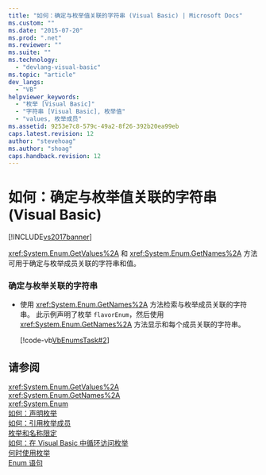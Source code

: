 ```yaml
---
title: "如何：确定与枚举值关联的字符串 (Visual Basic) | Microsoft Docs"
ms.custom: ""
ms.date: "2015-07-20"
ms.prod: ".net"
ms.reviewer: ""
ms.suite: ""
ms.technology: 
  - "devlang-visual-basic"
ms.topic: "article"
dev_langs: 
  - "VB"
helpviewer_keywords: 
  - "枚举 [Visual Basic]"
  - "字符串 [Visual Basic], 枚举值"
  - "values, 枚举成员"
ms.assetid: 9253e7c8-579c-49a2-8f26-392b20ea99eb
caps.latest.revision: 12
author: "stevehoag"
ms.author: "shoag"
caps.handback.revision: 12
---
```

# 如何：确定与枚举值关联的字符串 (Visual Basic)
[!INCLUDE[vs2017banner](../../../../visual-basic/includes/vs2017banner.md)]

<xref:System.Enum.GetValues%2A> 和 <xref:System.Enum.GetNames%2A> 方法可用于确定与枚举成员关联的字符串和值。  
  
### 确定与枚举关联的字符串  
  
-   使用 <xref:System.Enum.GetNames%2A> 方法检索与枚举成员关联的字符串。  此示例声明了枚举 `flavorEnum`，然后使用 <xref:System.Enum.GetNames%2A> 方法显示和每个成员关联的字符串。  
  
     [!code-vb[VbEnumsTask#2](../../../../visual-basic/language-reference/statements/codesnippet/VisualBasic/how-to-determine-the-string-associated-with-an-enumeration-value_1.vb)]  
  
## 请参阅  
 <xref:System.Enum.GetValues%2A>   
 <xref:System.Enum.GetNames%2A>   
 <xref:System.Enum>   
 [如何：声明枚举](../../../../visual-basic/programming-guide/language-features/constants-enums/how-to-declare-enumerations.md)   
 [如何：引用枚举成员](../../../../visual-basic/programming-guide/language-features/constants-enums/how-to-refer-to-an-enumeration-member.md)   
 [枚举和名称限定](../../../../visual-basic/programming-guide/language-features/constants-enums/enumerations-and-name-qualification.md)   
 [如何：在 Visual Basic 中循环访问枚举](../../../../visual-basic/programming-guide/language-features/constants-enums/how-to-iterate-through-an-enumeration.md)   
 [何时使用枚举](../../../../visual-basic/programming-guide/language-features/constants-enums/when-to-use-an-enumeration.md)   
 [Enum 语句](../../../../visual-basic/language-reference/statements/enum-statement.md)